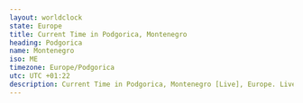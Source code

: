 ```yaml
---
layout: worldclock
state: Europe
title: Current Time in Podgorica, Montenegro
heading: Podgorica
name: Montenegro
iso: ME
timezone: Europe/Podgorica
utc: UTC +01:22
description: Current Time in Podgorica, Montenegro [Live], Europe. Live update now time in Podgorica, timezone Europe/Podgorica, UTC +01:22, Country ISO code & Current Local Time.
---
```


